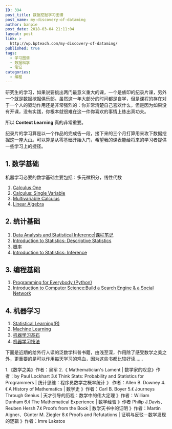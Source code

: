 ```yaml
---
ID: 394
post_title: 数据挖掘学习图谱
post_name: my-discovery-of-dataming
author: banpie
post_date: 2018-03-04 21:11:04
layout: post
link: >
  http://wp.bpteach.com/my-discovery-of-dataming/
published: true
tags:
  - 学习图谱
  - 数据科学
  - 笔记
categories:
  - 编程
---
```

研究生的学习，如果说要挑出两门最意义重大的课，一个是族印的纪录片课，另外一个就是数据挖掘俱乐部。虽然这一年大部分的时间都是自学，但是课程的存在对于一个人的驱动作用还是非常强烈的：你非常清楚自己喜欢什么，但是因为如果没有开课，没有实践，你根本就很难在这一件你喜欢的事情上练出真功夫。

所以 **Context Learning** 真的非常重要。

纪录片的学习算是以一个作品的完成告一段，接下来的三个月打算用来攻下数据挖掘这一座大山。可以算是从零基础开始入门，希望我的课表能给将来的学习者提供一些学习上的捷径。

## 1. 数学基础
机器学习必要的数学基础主要包括：多元微积分，线性代数
1. [Calculus One](https://www.coursera.org/learn/calculus1) 
2. [Calculus: Single Variable](https://www.coursera.org/course/calcsing)
3. [Multivariable Calculus](http://ocw.mit.edu/courses/mathematics/18-02sc-multivariable-calculus-fall-2010/)
4. [Linear Algebra](http://ocw.mit.edu/courses/mathematics/18-06-linear-algebra-spring-2010/)

## 2. 统计基础
1. [Data Analysis and Statistical Inference](https://www.coursera.org/course/statistics)|[课程笔记](http://banpie.farbox.com/note-of-Data-Analysis-and-Statistical-Inference/)
1. [Introduction to Statistics: Descriptive Statistics](https://www.edx.org/course/introduction-statistics-descriptive-uc-berkeleyx-stat2-1x) 
2. [概率](https://www.coursera.org/course/prob)
3. [Introduction to Statistics: Inference](https://www.edx.org/course/introduction-statistics-inference-uc-berkeleyx-stat2-3x#.U3nU2vmSxhQ)

## 3. 编程基础
1. [Programming for Everybody (Python)](https://www.coursera.org/course/pythonlearn)
2. [Introduction to Computer Science:Build a Search Engine & a Social Network](https://www.udacity.com/course/intro-to-computer-science--cs101)

## 4. 机器学习
1. [Statistical Learning(R)](https://lagunita.stanford.edu/courses/HumanitiesandScience/StatLearning/Winter2015/about)
2. [Machine Learning](https://www.coursera.org/learn/machine-learning)
3. [机器学习基石](https://www.coursera.org/course/ntumlone)
4. [机器学习技法](https://www.coursera.org/course/ntumltwo)

下面是近期的给外行人读的泛数学科普书籍，由浅至深，作用除了感受数学之美之外，更重要的是可以作用每天学习的鸡血，因为这些书都比较好读……

1.《数学之美》作者：吴军 
2.《 Mathematician's Lament | 数学家的叹息》作者：by Paul Lockhart
3.《 Think Stats: Probability and Statistics for Programmers | 统计思维：程序员数学之概率统计 》 作者：Allen B. Downey
4.《 A History of Mathematics | 数学史 》作者：Carl B. Boyer
5.《 Journeys Through Genius | 天才引导的历程：数学中的伟大定理 》作者：William Dunham
6.《 The Mathematical Experience | 数学经验 》作者 Philip J.Davis、Reuben Hersh
7.《 Proofs from the Book  | 数学天书中的证明 》作者：Martin Aigner、Günter M. Ziegler
8.《 Proofs and Refutations | 证明与反驳－数学发现的逻辑 》作者：Imre Lakatos